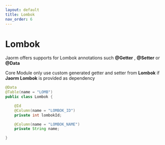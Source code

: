 ```yaml
---
layout: default
title: Lombok
nav_order: 6
---
```


# Lombok

Jaorm offers supports for Lombok annotations such **@Getter** , **@Setter** or
**@Data**

Core Module only use custom generated getter and setter from **Lombok** if **Jaorm Lombok**
is provided as dependency

```java
@Data
@Table(name = "LOMB")
public class Lombok {

    @Id
    @Column(name = "LOMBOK_ID")
    private int lombokId;

    @Column(name = "LOMBOK_NAME")
    private String name;

}
```
